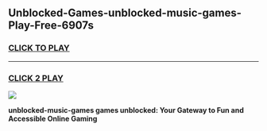 
## Unblocked-Games-unblocked-music-games-Play-Free-6907s
<h3>
<a href="https://premium76.site?title=unblocked-music-games&ref=23A">CLICK TO PLAY</a></h3>
<hr>

<h3>
<a href="https://premium76.site?title=unblocked-music-games&ref=23A">CLICK 2 PLAY</a>
  
</h3>

<a href="https://premium76.site?title=unblocked-music-games&ref=23A"><img src="https://clearcache.store/games.png"></a>


**unblocked-music-games games unblocked: Your Gateway to Fun and Accessible Online Gaming**
